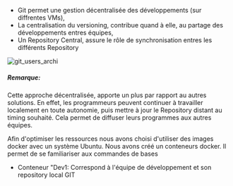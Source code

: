 - Git permet une gestion décentralisée des développements (sur diffrentes VMs),
- La centralisation du versioning, contribue quand à elle, au partage des développements entres équipes,
- Un Repository Central, assure le rôle de synchronisation entres les différents Repository

![git_users_archi](/testgitessai/scenarios/git_training_part1/assets/git_users_archi.png)

##### *Remarque:*
Cette approche décentralisée, apporte un plus par rapport au autres solutions.
En effet, les programmeurs peuvent continuer à travailler localement en toute autonomie, puis mettre à jour le Repository distant au timing souhaité. Cela permet de diffuser leurs programmes aux autres équipes.

Afin d'optimiser les ressources nous avons choisi d'utiliser des images docker avec un système Ubuntu. 
Nous avons créé un conteneurs docker. Il permet de se familiariser aux commandes de bases

- Conteneur "Dev1: Correspond à l'équipe de développement et son repository local GIT
